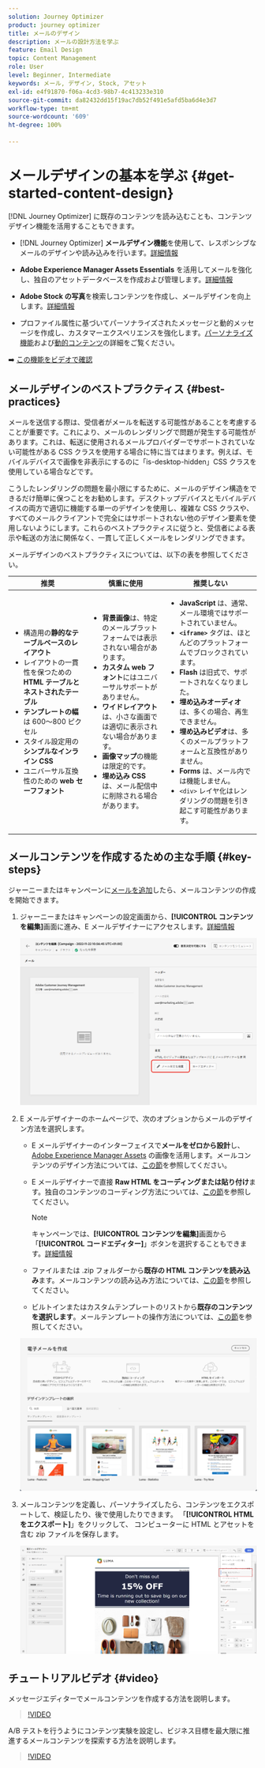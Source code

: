 ```yaml
---
solution: Journey Optimizer
product: journey optimizer
title: メールのデザイン
description: メールの設計方法を学ぶ
feature: Email Design
topic: Content Management
role: User
level: Beginner, Intermediate
keywords: メール, デザイン, Stock, アセット
exl-id: e4f91870-f06a-4cd3-98b7-4c413233e310
source-git-commit: da82432dd15f19ac7db52f491e5afd5ba6d4e3d7
workflow-type: tm+mt
source-wordcount: '609'
ht-degree: 100%

---
```


# メールデザインの基本を学ぶ {#get-started-content-design}

[!DNL Journey Optimizer] に既存のコンテンツを読み込むことも、コンテンツデザイン機能を活用することもできます。

* [!DNL Journey Optimizer] **メールデザイン機能**&#x200B;を使用して、レスポンシブなメールのデザインや読み込みを行います。[詳細情報](content-from-scratch.md)

* **Adobe Experience Manager Assets Essentials** を活用してメールを強化し、独自のアセットデータベースを作成および管理します。[詳細情報](../integrations/assets.md)

* **Adobe Stock の写真**&#x200B;を検索しコンテンツを作成し、メールデザインを向上します。[詳細情報](../integrations/stock.md)

* プロファイル属性に基づいてパーソナライズされたメッセージと動的メッセージを作成し、カスタマーエクスペリエンスを強化します。[パーソナライズ機能](../personalization/personalize.md)および[動的コンテンツ](../personalization/get-started-dynamic-content.md)の詳細をご覧ください。

➡️ [この機能をビデオで確認](#video)

## メールデザインのベストプラクティス {#best-practices}

メールを送信する際は、受信者がメールを転送する可能性があることを考慮することが重要です。これにより、メールのレンダリングで問題が発生する可能性があります。これは、転送に使用されるメールプロバイダーでサポートされていない可能性がある CSS クラスを使用する場合に特に当てはまります。例えば、モバイルデバイスで画像を非表示にするのに「is-desktop-hidden」CSS クラスを使用している場合などです。

こうしたレンダリングの問題を最小限にするために、メールのデザイン構造をできるだけ簡単に保つことをお勧めします。デスクトップデバイスとモバイルデバイスの両方で適切に機能する単一のデザインを使用し、複雑な CSS クラスや、すべてのメールクライアントで完全にはサポートされない他のデザイン要素を使用しないようにします。これらのベストプラクティスに従うと、受信者による表示や転送の方法に関係なく、一貫して正しくメールをレンダリングできます。

メールデザインのベストプラクティスについては、以下の表を参照してください。

| 推奨 | 慎重に使用 | 推奨しない |
|-|-|-|
| <ul><li>構造用の<b>静的なテーブルベースのレイアウト</b></li> <li>レイアウトの一貫性を保つための <b>HTML テーブルとネストされたテーブル</b></li> <li><b>テンプレートの幅</b>は 600～800 ピクセル </li> <li>スタイル設定用の<b>シンプルなインライン CSS</b> </li> <li>ユニバーサル互換性のための <b>web セーフフォント</b></li> | <ul><li><b>背景画像</b>は、特定のメールプラットフォームでは表示されない場合があります。</li><li><b>カスタム web フォント</b>にはユニバーサルサポートがありません。</li><li><b>ワイドレイアウト</b>は、小さな画面では適切に表示されない場合があります。</li><li><b>画像マップ</b>の機能は限定的です。</li><li><b>埋め込み CSS</b> は、メール配信中に削除される場合があります。</li> | <ul><li><b>JavaScript</b> は、通常、メール環境ではサポートされていません。</li> <li> <b>`<iframe>`</b> タグは、ほとんどのプラットフォームでブロックされています。 </li> <li><b>Flash</b> は旧式で、サポートされなくなりました。</li> <li><b>埋め込みオーディオ</b>は、多くの場合、再生できません。</li> <li><b>埋め込みビデオ</b>は、多くのメールプラットフォームと互換性がありません。</li> <li> <b>Forms</b> は、メール内では機能しません。</li> <li> `<div>` レイヤ化はレンダリングの問題を引き起こす可能性があります。</li> |

## メールコンテンツを作成するための主な手順 {#key-steps}

ジャーニーまたはキャンペーンに[メールを追加](create-email.md)したら、メールコンテンツの作成を開始できます。

1. ジャーニーまたはキャンペーンの設定画面から、**[!UICONTROL コンテンツを編集]**&#x200B;画面に進み、E メールデザイナーにアクセスします。[詳細情報](create-email.md#define-email-content)

   ![](assets/email_designer_edit_email_body.png)

1. E メールデザイナーのホームページで、次のオプションからメールのデザイン方法を選択します。

   * E メールデザイナーのインターフェイスで&#x200B;**メールをゼロから設計**&#x200B;し、[Adobe Experience Manager Assets](../integrations/assets.md) の画像を活用します。メールコンテンツのデザイン方法については、[この節](content-from-scratch.md)を参照してください。

   * E メールデザイナーで直接 **Raw HTML をコーディングまたは貼り付け**&#x200B;ます。独自のコンテンツのコーディング方法については、[この節](code-content.md)を参照してください。

     >[!NOTE]
     >
     >キャンペーンでは、**[!UICONTROL コンテンツを編集]**&#x200B;画面から「**[!UICONTROL コードエディター]**」ボタンを選択することもできます。[詳細情報](create-email.md#define-email-content)

   * ファイルまたは .zip フォルダーから&#x200B;**既存の HTML コンテンツを読み込み**&#x200B;ます。メールコンテンツの読み込み方法については、[この節](existing-content.md)を参照してください。

   * ビルトインまたはカスタムテンプレートのリストから&#x200B;**既存のコンテンツを選択します**。メールテンプレートの操作方法については、[この節](../email/use-email-templates.md)を参照してください。

   ![](assets/email_designer_create_options.png)

1. メールコンテンツを定義し、パーソナライズしたら、コンテンツをエクスポートして、検証したり、後で使用したりできます。 「**[!UICONTROL HTML をエクスポート]**」をクリックして、 コンピューターに HTML とアセットを含む zip ファイルを保存します。

   ![](assets/email_designer_export.png)

## チュートリアルビデオ {#video}

メッセージエディターでメールコンテンツを作成する方法を説明します。

>[!VIDEO](https://video.tv.adobe.com/v/334150?quality=12)

A/B テストを行うようにコンテンツ実験を設定し、ビジネス目標を最大限に推進するメールコンテンツを探索する方法を説明します。

>[!VIDEO](https://video.tv.adobe.com/v/3419893)
